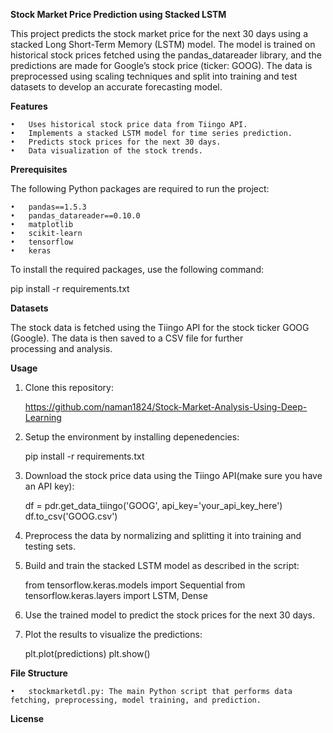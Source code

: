 **Stock Market Price Prediction using Stacked LSTM**

This project predicts the stock market price for the next 30 days using a stacked Long Short-Term Memory (LSTM) model. The model is trained on historical stock prices fetched using the pandas_datareader library, and the predictions are made for Google’s stock price (ticker: GOOG). The data is preprocessed using scaling techniques and split into training and test datasets to develop an accurate forecasting model.

**Features**

	•	Uses historical stock price data from Tiingo API.
	•	Implements a stacked LSTM model for time series prediction.
	•	Predicts stock prices for the next 30 days.
	•	Data visualization of the stock trends.

**Prerequisites**

The following Python packages are required to run the project:

	•	pandas==1.5.3
	•	pandas_datareader==0.10.0
	•	matplotlib
	•	scikit-learn
	•	tensorflow
	•	keras

To install the required packages, use the following command:

pip install -r requirements.txt

**Datasets**

The stock data is fetched using the Tiingo API for the stock ticker GOOG (Google). The data is then saved to a CSV file for further processing and analysis.

**Usage**

1. Clone this repository:

   https://github.com/naman1824/Stock-Market-Analysis-Using-Deep-Learning

2. Setup the environment by installing depenedencies:

   pip install -r requirements.txt

3. Download the stock price data using the Tiingo API(make sure you have an API key):

   df = pdr.get_data_tiingo('GOOG', api_key='your_api_key_here')
   df.to_csv('GOOG.csv')

4. Preprocess the data by normalizing and splitting it into training and testing sets.

5. Build and train the stacked LSTM model as described in the script:

   from tensorflow.keras.models import Sequential
   from tensorflow.keras.layers import LSTM, Dense

6. Use the trained model to predict the stock prices for the next 30 days.
	
7. Plot the results to visualize the predictions:

   plt.plot(predictions)
   plt.show()

**File Structure**

	•	stockmarketdl.py: The main Python script that performs data fetching, preprocessing, model training, and prediction.

 **License**
